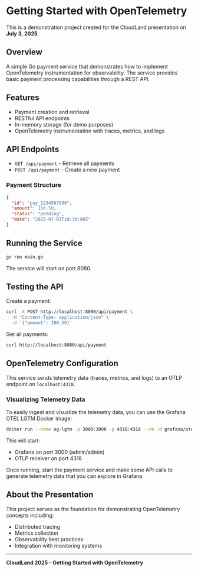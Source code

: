 # Getting Started with OpenTelemetry

This is a demonstration project created for the CloudLand presentation on **July 3, 2025**.

## Overview

A simple Go payment service that demonstrates how to implement OpenTelemetry instrumentation for observability. The service provides basic payment processing capabilities through a REST API.

## Features

- Payment creation and retrieval
- RESTful API endpoints
- In-memory storage (for demo purposes)
- OpenTelemetry instrumentation with traces, metrics, and logs

## API Endpoints

- `GET /api/payment` - Retrieve all payments
- `POST /api/payment` - Create a new payment

### Payment Structure

```json
{
  "id": "pay_1234567890",
  "amount": 100.50,
  "status": "pending",
  "date": "2025-07-03T10:30:00Z"
}
```

## Running the Service

```bash
go run main.go
```

The service will start on port 8080.

## Testing the API

Create a payment:
```bash
curl -X POST http://localhost:8080/api/payment \
  -H "Content-Type: application/json" \
  -d '{"amount": 100.50}'
```

Get all payments:
```bash
curl http://localhost:8080/api/payment
```

## OpenTelemetry Configuration

This service sends telemetry data (traces, metrics, and logs) to an OTLP endpoint on `localhost:4318`. 

### Visualizing Telemetry Data

To easily ingest and visualize the telemetry data, you can use the Grafana OTEL LGTM Docker image:

```bash
docker run --name og-lgtm -p 3000:3000 -p 4318:4318 --rm -d grafana/otel-lgtm
```

This will start:
- Grafana on port 3000 (admin/admin)
- OTLP receiver on port 4318

Once running, start the payment service and make some API calls to generate telemetry data that you can explore in Grafana.

## About the Presentation

This project serves as the foundation for demonstrating OpenTelemetry concepts including:
- Distributed tracing
- Metrics collection
- Observability best practices
- Integration with monitoring systems

---

**CloudLand 2025 - Getting Started with OpenTelemetry**